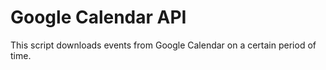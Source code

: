 # Google Calendar API

This script downloads events from Google Calendar on a certain period of time. 
